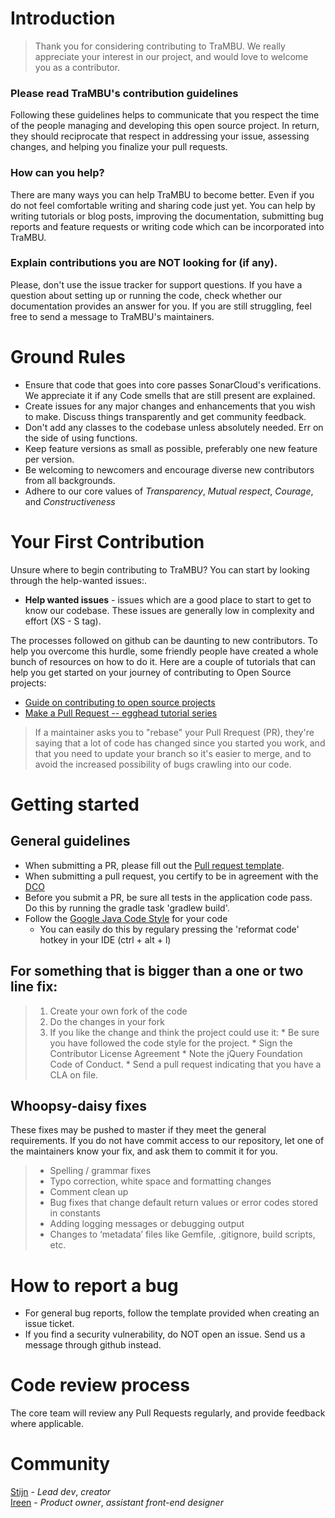 # Introduction

> Thank you for considering contributing to TraMBU. We really appreciate your interest in our project, and would love to welcome you as a contributor.

### Please read TraMBU's contribution guidelines

Following these guidelines helps to communicate that you respect the time of the people managing and developing this open source project. 
In return, they should reciprocate that respect in addressing your issue, assessing changes, and helping you finalize your pull requests.

### How can you help?

There are many ways you can help TraMBU to become better. Even if you do not feel comfortable writing and sharing code just yet. 
You can help by writing tutorials or blog posts, improving the documentation, submitting bug reports and feature requests or writing code which can be incorporated into TraMBU.


### Explain contributions you are NOT looking for (if any).

Please, don't use the issue tracker for support questions. If you have a question about setting up or running the code,
check whether our documentation provides an answer for you. If you are still struggling, feel free to send a message to TraMBU's maintainers.

# Ground Rules

 * Ensure that code that goes into core passes SonarCloud's verifications. We appreciate it if any Code smells that are still present are explained.   
 * Create issues for any major changes and enhancements that you wish to make. Discuss things transparently and get community feedback.
 * Don't add any classes to the codebase unless absolutely needed. Err on the side of using functions.
 * Keep feature versions as small as possible, preferably one new feature per version.
 * Be welcoming to newcomers and encourage diverse new contributors from all backgrounds.
 * Adhere to our core values of *Transparency*, *Mutual respect*, *Courage*, and *Constructiveness* 

# Your First Contribution
 Unsure where to begin contributing to TraMBU? You can start by looking through the help-wanted issues:.

* **Help wanted issues** - issues which are a good place to start to get to know our codebase. These issues are generally low in complexity and effort (XS - S tag).

The processes followed on github can be daunting to new contributors.
To help you overcome this hurdle, some friendly people have created a whole bunch of resources on how to do it.
Here are a couple of tutorials that can help you get started on your journey of contributing to Open Source projects: 

* [Guide on contributing to open source projects](https://opensource.guide/how-to-contribute/)
* [Make a Pull Request -- egghead tutorial series](http://makeapullrequest.com/) 

>If a maintainer asks you to "rebase" your Pull Rrequest (PR), they're saying that a lot of code has changed since you started you work, 
> and that you need to update your branch so it's easier to merge, and to avoid the increased possibility of bugs crawling into our code.

# Getting started

## General guidelines

* When submitting a PR, please fill out the [Pull request template](.github/pull_request_template.md).
* When submitting a pull request, you certify to be in agreement with the [DCO](docs/DCO.md)
* Before you submit a PR, be sure all tests in the application code pass. Do this by running the gradle task 'gradlew build'.
* Follow the [Google Java Code Style](https://github.com/google/styleguide/blob/gh-pages/intellij-java-google-style.xml) for your code
  * You can easily do this by regulary pressing the 'reformat code' hotkey in your IDE (ctrl + alt + l)

## For something that is bigger than a one or two line fix:

>1. Create your own fork of the code
>2. Do the changes in your fork
>3. If you like the change and think the project could use it:
    * Be sure you have followed the code style for the project.
    * Sign the Contributor License Agreement
    * Note the jQuery Foundation Code of Conduct.
    * Send a pull request indicating that you have a CLA on file.

## Whoopsy-daisy fixes

These fixes may be pushed to master if they meet the general requirements.
If you do not have commit access to our repository, let one of the maintainers know your fix,
and ask them to commit it for you.

>* Spelling / grammar fixes
>* Typo correction, white space and formatting changes
>* Comment clean up
>* Bug fixes that change default return values or error codes stored in constants
>* Adding logging messages or debugging output
>* Changes to ‘metadata’ files like Gemfile, .gitignore, build scripts, etc.


# How to report a bug

* For general bug reports, follow the template provided when creating an issue ticket.
* If you find a security vulnerability, do NOT open an issue. Send us a message through github instead.


# Code review process

The core team will review any Pull Requests regularly, and provide feedback where applicable.

# Community

[Stijn](https://github.com/justDoji) - *Lead dev*, *creator*   
[Ireen](https://github.com/IreenVL) -  *Product owner*, *assistant front-end designer*
